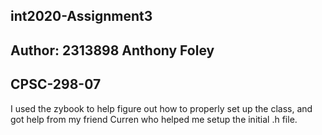 ## int2020-Assignment3
## Author: 2313898 Anthony Foley
## CPSC-298-07
I used the zybook to help figure out how to properly set up the class, and got help from my friend Curren who helped me setup the initial .h file.
